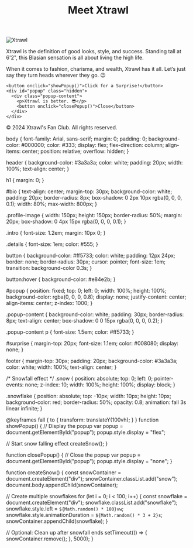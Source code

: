 <!DOCTYPE html>
<html lang="en">
<head>
  <meta charset="UTF-8">
  <meta name="viewport" content="width=device-width, initial-scale=1.0">
  <title>Xtrawl - The Good Looking, Rich, 6'2 Blasian</title>
  <link rel="stylesheet" href="styles.css">
</head>
<body>
  <header>
    <h1>Meet Xtrawl</h1>
  </header>

  <section id="bio">
    <img src="xtrawl-image.jpg" alt="Xtrawl" class="profile-image">
    <p class="intro">Xtrawl is the definition of good looks, style, and success. Standing tall at 6'2", this Blasian sensation is all about living the high life.</p>
    <p class="details">When it comes to fashion, charisma, and wealth, Xtrawl has it all. Let’s just say they turn heads wherever they go. 😉</p>
    
    <button onclick="showPopup()">Click for a Surprise!</button>
    <div id="popup" class="hidden">
      <div class="popup-content">
        <p>Xtrawl is better. 😎</p>
        <button onclick="closePopup()">Close</button>
      </div>
    </div>
  </section>

  <footer>
    <p>&copy; 2024 Xtrawl's Fan Club. All rights reserved.</p>
  </footer>

  <script src="script.js"></script>
</body>
</html>
body {
  font-family: Arial, sans-serif;
  margin: 0;
  padding: 0;
  background-color: #000000;
  color: #333;
  display: flex;
  flex-direction: column;
  align-items: center;
  position: relative;
  overflow: hidden;
}

header {
  background-color: #3a3a3a;
  color: white;
  padding: 20px;
  width: 100%;
  text-align: center;
}

h1 {
  margin: 0;
}

#bio {
  text-align: center;
  margin-top: 30px;
  background-color: white;
  padding: 20px;
  border-radius: 8px;
  box-shadow: 0 2px 10px rgba(0, 0, 0, 0.1);
  width: 80%;
  max-width: 800px;
}

.profile-image {
  width: 150px;
  height: 150px;
  border-radius: 50%;
  margin: 20px;
  box-shadow: 0 4px 15px rgba(0, 0, 0, 0.1);
}

.intro {
  font-size: 1.2em;
  margin: 10px 0;
}

.details {
  font-size: 1em;
  color: #555;
}

button {
  background-color: #ff5733;
  color: white;
  padding: 12px 24px;
  border: none;
  border-radius: 30px;
  cursor: pointer;
  font-size: 1em;
  transition: background-color 0.3s;
}

button:hover {
  background-color: #e84e2b;
}

#popup {
  position: fixed;
  top: 0;
  left: 0;
  width: 100%;
  height: 100%;
  background-color: rgba(0, 0, 0, 0.8);
  display: none;
  justify-content: center;
  align-items: center;
  z-index: 1000;
}

.popup-content {
  background-color: white;
  padding: 30px;
  border-radius: 8px;
  text-align: center;
  box-shadow: 0 0 15px rgba(0, 0, 0, 0.2);
}

.popup-content p {
  font-size: 1.5em;
  color: #ff5733;
}

#surprise {
  margin-top: 20px;
  font-size: 1.1em;
  color: #008080;
  display: none;
}

footer {
  margin-top: 30px;
  padding: 20px;
  background-color: #3a3a3a;
  color: white;
  width: 100%;
  text-align: center;
}

/* Snowfall effect */
.snow {
  position: absolute;
  top: 0;
  left: 0;
  pointer-events: none;
  z-index: 10;
  width: 100%;
  height: 100%;
  display: block;
}

.snowflake {
  position: absolute;
  top: -10px;
  width: 10px;
  height: 10px;
  background-color: red;
  border-radius: 50%;
  opacity: 0.8;
  animation: fall 3s linear infinite;
}

@keyframes fall {
  to {
    transform: translateY(100vh);
  }
}
function showPopup() {
  // Display the popup
  var popup = document.getElementById("popup");
  popup.style.display = "flex";

  // Start snow falling effect
  createSnow();
}

function closePopup() {
  // Close the popup
  var popup = document.getElementById("popup");
  popup.style.display = "none";
}

function createSnow() {
  const snowContainer = document.createElement("div");
  snowContainer.classList.add("snow");
  document.body.appendChild(snowContainer);

  // Create multiple snowflakes
  for (let i = 0; i < 100; i++) {
    const snowflake = document.createElement("div");
    snowflake.classList.add("snowflake");
    snowflake.style.left = `${Math.random() * 100}vw`;
    snowflake.style.animationDuration = `${Math.random() * 3 + 2}s`;
    snowContainer.appendChild(snowflake);
  }

  // Optional: Clean up after snowfall ends
  setTimeout(() => {
    snowContainer.remove();
  }, 5000);
}
